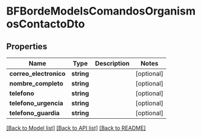 # BFBordeModelsComandosOrganismosContactoDto

## Properties
Name | Type | Description | Notes
------------ | ------------- | ------------- | -------------
**correo_electronico** | **string** |  | [optional] 
**nombre_completo** | **string** |  | [optional] 
**telefono** | **string** |  | [optional] 
**telefono_urgencia** | **string** |  | [optional] 
**telefono_guardia** | **string** |  | [optional] 

[[Back to Model list]](../../README.md#documentation-for-models) [[Back to API list]](../../README.md#documentation-for-api-endpoints) [[Back to README]](../../README.md)

